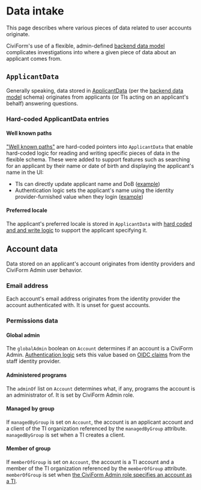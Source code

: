 # Data intake

This page describes where various pieces of data related to user accounts originate.

CiviForm's use of a flexible, admin-defined [backend data model](./backend-data-model.md) complicates investigations into where a given piece of data about an applicant comes from.

## `ApplicantData`

Generally speaking, data stored in [ApplicantData](https://github.com/civiform/civiform/blob/main/server/app/services/applicant/ApplicantData.java) (per the [backend data model](./backend-data-model.md) schema) originates from applicants (or TIs acting on an applicant's behalf) answering questions.

### Hard-coded ApplicantData entries

#### Well known paths

["Well known paths"](https://github.com/civiform/civiform/blob/main/server/app/services/WellKnownPaths.java#L4) are hard-coded pointers into `ApplicantData` that enable hard-coded logic for reading and writing specific pieces of data in the flexible schema. These were added to support features such as searching for an applicant by their name or date of birth and displaying the applicant's name in the UI:
- TIs can directly update applicant name and DoB ([example](https://github.com/civiform/civiform/blob/main/server/app/services/ti/TrustedIntermediaryService.java#L199-L200))
- Authentication logic sets the applicant's name using the identity provider-furnished value when they login ([example](https://github.com/civiform/civiform/blob/main/server/app/auth/oidc/applicant/ApplicantProfileCreator.java#L113))

#### Preferred locale

The applicant's preferred locale is stored in `ApplicantData` with [hard coded and and write logic](https://github.com/civiform/civiform/blob/main/server/app/controllers/applicant/ApplicantInformationController.java#L179) to support the applicant specifying it.

## Account data

Data stored on an applicant's account originates from identity providers and CiviForm Admin user behavior.

### Email address

Each account's email address originates from the identity provider the account authenticated with. It is unset for guest accounts.

### Permissions data

#### Global admin

The `globalAdmin` boolean on `Account` determines if an account is a CiviForm Admin. [Authentication logic](https://github.com/civiform/civiform/blob/main/server/app/auth/oidc/admin/AdfsProfileCreator.java#L55-L64) sets this value based on [OIDC claims](https://github.com/civiform/civiform/blob/main/server/conf/env-var-docs.json#L244-L247) from the staff identity provider.

#### Administered programs

The `adminOf` list on `Account` determines what, if any, programs the account is an administrator of. It is set by CiviForm Admin role.

#### Managed by group

If `managedByGroup` is set on `Account`, the account is an applicant account and a client of the TI organization referenced by the `managedByGroup` attribute. `managedByGroup` is set when a TI creates a client.

#### Member of group

If `memberOfGroup` is set on `Account`, the account is a TI account and a member of the TI organization referenced by the `memberOfGroup` attribute. `memberOfGroup` is set when [the CiviForm Admin role specifies an account as a TI](https://github.com/civiform/civiform/blob/main/server/app/repository/UserRepository.java#L178).
